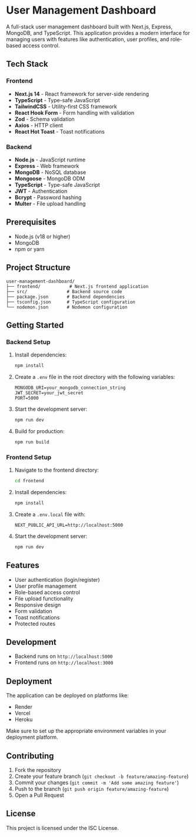 # User Management Dashboard

A full-stack user management dashboard built with Next.js, Express, MongoDB, and TypeScript. This application provides a modern interface for managing users with features like authentication, user profiles, and role-based access control.

## Tech Stack

### Frontend

- **Next.js 14** - React framework for server-side rendering
- **TypeScript** - Type-safe JavaScript
- **TailwindCSS** - Utility-first CSS framework
- **React Hook Form** - Form handling with validation
- **Zod** - Schema validation
- **Axios** - HTTP client
- **React Hot Toast** - Toast notifications

### Backend

- **Node.js** - JavaScript runtime
- **Express** - Web framework
- **MongoDB** - NoSQL database
- **Mongoose** - MongoDB ODM
- **TypeScript** - Type-safe JavaScript
- **JWT** - Authentication
- **Bcrypt** - Password hashing
- **Multer** - File upload handling

## Prerequisites

- Node.js (v18 or higher)
- MongoDB
- npm or yarn

## Project Structure

```
user-management-dashboard/
├── frontend/           # Next.js frontend application
├── src/               # Backend source code
├── package.json       # Backend dependencies
├── tsconfig.json      # TypeScript configuration
└── nodemon.json       # Nodemon configuration
```

## Getting Started

### Backend Setup

1. Install dependencies:

   ```bash
   npm install
   ```

2. Create a `.env` file in the root directory with the following variables:

   ```
   MONGODB_URI=your_mongodb_connection_string
   JWT_SECRET=your_jwt_secret
   PORT=5000
   ```

3. Start the development server:

   ```bash
   npm run dev
   ```

4. Build for production:
   ```bash
   npm run build
   ```

### Frontend Setup

1. Navigate to the frontend directory:

   ```bash
   cd frontend
   ```

2. Install dependencies:

   ```bash
   npm install
   ```

3. Create a `.env.local` file with:

   ```
   NEXT_PUBLIC_API_URL=http://localhost:5000
   ```

4. Start the development server:
   ```bash
   npm run dev
   ```

## Features

- User authentication (login/register)
- User profile management
- Role-based access control
- File upload functionality
- Responsive design
- Form validation
- Toast notifications
- Protected routes

## Development

- Backend runs on `http://localhost:5000`
- Frontend runs on `http://localhost:3000`

## Deployment

The application can be deployed on platforms like:

- Render
- Vercel
- Heroku

Make sure to set up the appropriate environment variables in your deployment platform.

## Contributing

1. Fork the repository
2. Create your feature branch (`git checkout -b feature/amazing-feature`)
3. Commit your changes (`git commit -m 'Add some amazing feature'`)
4. Push to the branch (`git push origin feature/amazing-feature`)
5. Open a Pull Request

## License

This project is licensed under the ISC License.
